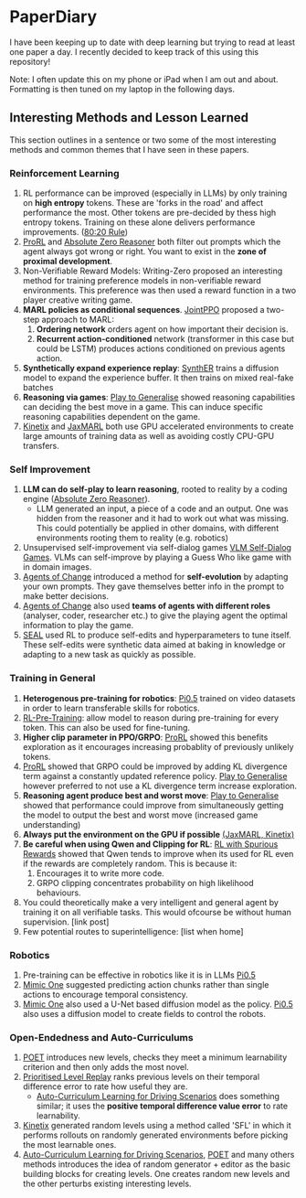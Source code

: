 # PaperDiary
I have been keeping up to date with deep learning but trying to read at least one paper a day. I recently decided to keep track of this using this repository!

Note: I often update this on my phone or iPad when I am out and about. Formatting is then tuned on my laptop
in the following days.

## Interesting Methods and Lesson Learned
This section outlines in a sentence or two some of the most interesting methods and common themes that I have seen in these papers.

### Reinforcement Learning
1. RL performance can be improved (especially in LLMs) by only training on **high entropy** tokens.
These are 'forks in the road' and affect performance the most. Other tokens are pre-decided by thess high entropy tokens.
Training on these alone delivers performance improvements. ([80:20 Rule](June%202025/11thJuneTokenEntropyRLVR.md))
2. [ProRL](June%202025/4thJuneProlongedRL.md) and [Absolute Zero Reasoner](May%202025/23rdMayAbsoluteZeroReasoner.md) both filter out prompts which the agent always got wrong or right.
You want to exist in the **zone of proximal development**.
3. Non-Verifiable Reward Models: Writing-Zero proposed an interesting method for training preference models in non-verifiable reward 
environments. This preference was then used a reward function in a two player creative writing game.
4. **MARL policies as conditional sequences**. [JointPPO](May%202025/28thMayJointPPO.md) proposed a two-step approach to MARL: 
    1) **Ordering network** orders agent on how important their decision is.
    2) **Recurrent action-conditioned** network (transformer in this case but could be LSTM) produces actions conditioned on previous agents action.
5. **Synthetically expand experience replay**: [SynthER](May%202025/29thMaySynthER.md) trains a diffusion model to expand the experience buffer. It then trains on mixed real-fake batches
6. **Reasoning via games**: [Play to Generalise](June%202025/16thJuneReasoningThroughGames.md) showed reasoning capabilities can deciding the best move in a game. This 
can induce specific reasoning capabilities dependent on the game.
7. [Kinetix](June%202025/21stJuneKInetixGenerealRL.md) and [JaxMARL](June%202025/5thJuneJaxMARL.md) both use GPU accelerated environments to create large amounts of training data as well as avoiding costly CPU-GPU transfers.

### Self Improvement
1. **LLM can do self-play to learn reasoning**, rooted to reality by a coding engine ([Absolute Zero Reasoner](May%202025/23rdMayAbsoluteZeroReasoner.md)).
    - LLM generated an input, a piece of a code and an output. One was hidden from the reasoner and it had to work out 
   what was missing. This could potentially be applied in other domains, with different environments rooting them to reality (e.g. robotics)
2. Unsupervised self-improvement via self-dialog games [VLM Self-Dialog Games](May%202025/26thMaySelfDialogueGames.md). VLMs can self-improve by playing a
Guess Who like game with in domain images. 
3. [Agents of Change](June%202025/20thJuneLLMsForStrategicPlanning.md) introduced a method for **self-evolution** by adapting your own prompts. They gave themselves better info in the prompt to make better decisions.
4. [Agents of Change](June%202025/20thJuneLLMsForStrategicPlanning.md)  also used **teams of agents with different roles** (analyser, coder, researcher etc.) to give the playing agent the optimal information to play the game.
5. [SEAL](June%202025/19thJuneSelfAdaptingLanguageModels.md) used RL to produce self-edits and hyperparameters to tune itself. These self-edits were synthetic data aimed at baking in knowledge or adapting to a new task as quickly as possible.

### Training in General
1. **Heterogenous pre-training for robotics**: [Pi0.5](May%202025/24thMayPi0.5VLA.md) trained on video datasets in order to learn transferable skills for robotics.
2. [RL-Pre-Training](June%202025/10thJuneRLPretraining.md): allow model to reason during pre-training for every token. This can also be used for fine-tuning.
3. **Higher clip parameter in PPO/GRPO**: [ProRL](June%202025/4thJuneProlongedRL.md) showed this benefits exploration as it encourages increasing probablity of previously unlikely tokens.
4. [ProRL](June%202025/4thJuneProlongedRL.md) showed that GRPO could be improved by adding KL divergence term against a constantly updated reference policy. 
[Play to Generalise](June%202025/16thJuneReasoningThroughGames.md) however preferred to not use a KL divergence term increase exploration.
5. **Reasoning agent produce best and worst move**: [Play to Generalise](June%202025/16thJuneReasoningThroughGames.md) showed that performance could improve from 
simultaneously getting the model to output the best and worst move (increased game understanding)
6. **Always put the environment on the GPU if possible** [(JaxMARL,](June%202025/5thJuneJaxMARL.md)[ Kinetix)](June%202025/21stJuneKInetixGenerealRL.md)
7. **Be careful when using Qwen and Clipping for RL**: [RL with Spurious Rewards](June%202025/3rdJuneSpuriousRewardsRL.md) showed that Qwen
tends to improve when its used for RL even if the rewards are completely random. This is because it:
   1. Encourages it to write more code.
   2. GRPO clipping concentrates probability on high likelihood behaviours.
8. You could theoretically make a very intelligent and general agent by training it on all verifiable tasks. This would ofcourse be without human supervision. [link post]
9. Few potential routes to superintelligence: [list when home]

### Robotics
1. Pre-training can be effective in robotics like it is in LLMs [Pi0.5](May%202025/24thMayPi0.5VLA.md)
2. [Mimic One](June%202025/17thJuneMimicOneDexterousHand.md) suggested predicting action chunks rather than single actions to encourage
temporal consistency.
3. [Mimic One](June%202025/17thJuneMimicOneDexterousHand.md) also used a U-Net based diffusion model as the policy.
[Pi0.5](May%202025/24thMayPi0.5VLA.md) also uses a diffusion model to create fields to control the robots.

### Open-Endedness and Auto-Curriculums
1. [POET](June%202025/9thJunePOETOpenEndedLearning.md) introduces new levels, checks they meet a minimum learnability criterion and then only adds the most novel.
2. [Prioritised Level Replay](June%202025/18thJunePrioritisedLevekReplay.md) ranks previous levels on their temporal difference error to rate how useful they are.
   - [Auto-Curriculum Learning for Driving Scenarios](June%202025/23rdJuneAutoCurriculumAutonomousDriving.md) does something
   similar; it uses the **positive temporal difference value error** to rate learnability.
3. [Kinetix](June%202025/21stJuneKInetixGenerealRL.md) generated random levels using a method called 'SFL' in which it 
performs rollouts on randomly generated environments before picking the most learnable ones.
4. [Auto-Curriculum Learning for Driving Scenarios](June%202025/23rdJuneAutoCurriculumAutonomousDriving.md), [POET](June%202025/9thJunePOETOpenEndedLearning.md) and many others
methods introduces the idea of random generator + editor as the basic building blocks for creating levels. One creates random new levels 
and the other perturbs existing interesting levels.